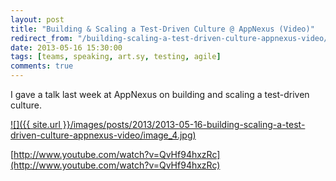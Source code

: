 ```yaml
---
layout: post
title: "Building & Scaling a Test-Driven Culture @ AppNexus (Video)"
redirect_from: "/building-scaling-a-test-driven-culture-appnexus-video/"
date: 2013-05-16 15:30:00
tags: [teams, speaking, art.sy, testing, agile]
comments: true
---
```

I gave a talk last week at AppNexus on building and scaling a test-driven culture.

<a href='http://www.youtube.com/watch?v=QvHf94hxzRc'>
  ![]({{ site.url }}/images/posts/2013/2013-05-16-building-scaling-a-test-driven-culture-appnexus-video/image_4.jpg)
</a>

[http://www.youtube.com/watch?v=QvHf94hxzRc](http://www.youtube.com/watch?v=QvHf94hxzRc)

